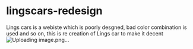 # lingscars-redesign
Lings cars is a webiste which is poorly desgned, bad color combination is used and so on, this is re creation of Lings car to make it decent
![Uploading image.png…]()
